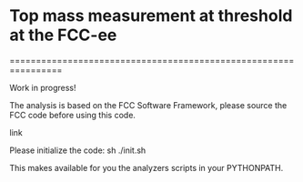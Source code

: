 # Top mass measurement at threshold at the FCC-ee
================================================================

Work in progress!

The analysis is based on the FCC Software Framework, please source the FCC code before using this code.

link

Please initialize the code:
  sh ./init.sh

This makes available for you the analyzers scripts in your PYTHONPATH.
